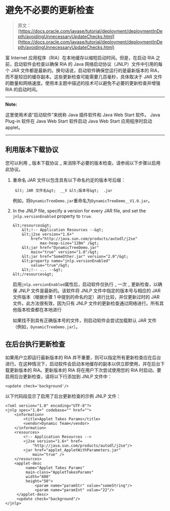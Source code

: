 # 避免不必要的更新检查

> 原文： [https://docs.oracle.com/javase/tutorial/deployment/deploymentInDepth/avoidingUnnecessaryUpdateChecks.html](https://docs.oracle.com/javase/tutorial/deployment/deploymentInDepth/avoidingUnnecessaryUpdateChecks.html)

富 Internet 应用程序（RIA）在本地缓存以缩短启动时间。但是，在启动 RIA 之前，启动软件会检查以确保 RIA 的 Java 网络启动协议（JNLP）文件中引用的每个 JAR 文件都是最新的。换句话说，启动软件确保您运行的是最新版本的 RIA，而不是较旧的缓存副本。这些更新检查可能需要几百毫秒，具体取决于 JAR 文件的数量和网络速度。使用本主题中描述的技术可以避免不必要的更新检查并增强 RIA 的启动时间。

* * *

**Note:** 

这里使用术语“启动软件”来统称 Java 插件软件和 Java Web Start 软件。 Java Plug-in 软件在 Java Web Start 软件启动 Java Web Start 应用程序时启动 applet。

* * *

## 利用版本下载协议

您可以利用 _ 版本下载协议 _ 来消除不必要的版本检查。请参阅以下步骤以启用此协议。

1.  重命名 JAR 文件以包含具有以下命名约定的版本号后缀：

    ```
     &lt; JAR 文件名&gt;  __V &lt;版本号&gt;  .jar 
    ```

    例如，将`DynamicTreeDemo.jar`重命名为`DynamicTreeDemo__V1.0.jar`。
2.  In the JNLP file, specify a version for every JAR file, and set the `jnlp.versionEnabled` property to `true`.

    ```
    &lt;resources&gt;
        &lt;!-- Application Resources --&gt;
        &lt;j2se version="1.6+"
            href="http://java.sun.com/products/autodl/j2se"
                max-heap-size="128m" /&gt;
        &lt;jar href="DynamicTreeDemo.jar"
            main="true" version="1.0"/&gt;   
        &lt;jar href="SomeOther.jar" version="2.0"/&gt;
        &lt;property name="jnlp.versionEnabled"
            value="true"/&gt;
        &lt;!-- ... --&gt;
    &lt;/resources&gt;

    ```

    启用`jnlp.versionEnabled`属性后，启动软件仅执行 _ 一次 _ 更新检查，以确保 JNLP 文件是最新的。该软件将 JNLP 文件中指定的版本号与相应的 JAR 文件版本（根据步骤 1 中提到的命名约定）进行比较，并仅更新过时的 JAR 文件。此方法很有效，因为只有 JNLP 文件的更新检查通过网络进行。所有其他版本检查都在本地进行

    如果找不到具有正确版本号的文件，则启动软件会尝试加载默认 JAR 文件（例如，`DynamicTreeDemo.jar`）。

## 在后台执行更新检查

如果用户立即运行最新版本的 RIA 并不重要，则可以指定所有更新检查应在后台进行。在这种情况下，启动软件会启动本地缓存的副本以供立即使用，并在后台下载更新版本的 RIA。更新版本的 RIA 将在用户下次尝试使用您的 RIA 时启动。要启用后台更新检查，请将以下行添加到 JNLP 文件中：

```
<update check='background'/>

```

以下代码段显示了启用了后台更新检查的示例 JNLP 文件：

```
<?xml version="1.0" encoding="UTF-8"?>
<jnlp spec="1.0+" codebase="" href="">
    <information>
        <title>Applet Takes Params</title>
        <vendor>Dynamic Team</vendor>
    </information>
    <resources>
        <!-- Application Resources -->
        <j2se version="1.6+" href=
            "http://java.sun.com/products/autodl/j2se"/>
        <jar href="applet_AppletWithParameters.jar"
            main="true" />
    </resources>
    <applet-desc 
         name="Applet Takes Params"
         main-class="AppletTakesParams"
         width="800"
         height="50">
             <param name="paramStr" value="someString"/>
             <param name="paramInt" value="22"/>
     </applet-desc>
     <update check="background"/>
</jnlp>

```